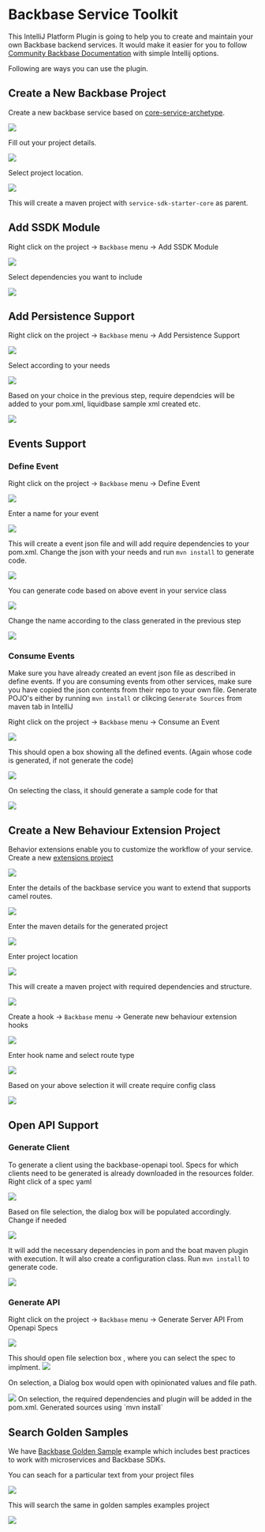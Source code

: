 # Backbase Service Toolkit

This IntelliJ Platform Plugin is going to help you to create and maintain your own Backbase backend services. It would make it easier for you to follow [Community Backbase Documentation](https://community.backbase.com/) with simple Intellij options. 

Following are ways you can use the plugin.

## Create a New Backbase Project

Create a new backbase service based on [core-service-archetype](https://community.backbase.com/documentation/ServiceSDK/latest/create_a_core_service).

<img src="img/new-project/1-new-project.png"  />

Fill out your project details.

<img src="img/new-project/2-project-details.png"  />

Select project location.

<img src="img/new-project/3-project-location.png"  />

This will create a maven project with `service-sdk-starter-core` as parent.

## Add SSDK Module

Right click on the project -> `Backbase` menu -> Add SSDK Module

<img src="img/ssdk-modules/1-menu.png" />

Select dependencies you want to include

<img src="img/ssdk-modules/2-options.png" />


## Add Persistence Support

Right click on the project -> `Backbase` menu -> Add Persistence Support

<img src="img/persistence/1-menu.png"  />

Select according to your needs

<img src="img/persistence/2-more-options.png"  />

Based on your choice in the previous step, require dependcies will be added to your pom.xml, liquidbase sample xml created etc.

<img src="img/persistence/3-result.png" />


## Events Support

### Define Event

Right click on the project -> `Backbase` menu -> Define Event

<img src="img/events/1-menu.png" />

Enter a name for your event

<img src="img/events/2-define-event.png" />

This will create a event json file and will add require dependencies to your pom.xml. Change the json with your needs and run `mvn install` to generate code.

<img src="img/events/3-json-mvn-install.png" />

You can generate code based on above event in your service class

<img src="img/events/4-emit-event-menu.png" />

Change the name according to the class generated in the previous step

<img src="img/events/5-generated-code.png" />

### Consume Events

Make sure you have already created an event json file as described in define events. 
If you are consuming events from other services, make sure you have copied the json contents from their repo to your own file.
Generate POJO's either by running `mvn install` or clikcing `Generate Sources` from maven tab in IntelliJ

Right click on the project -> `Backbase` menu -> Consume an Event

<img src="img/events/consume/1-consume-events.png"  />

This should open a box showing all the defined events. (Again whose code is generated, if not generate the code)

<img src="img/events/consume/2-consume-events-box.png" />

On selecting the class, it should generate a sample code for that

<img src="img/events/consume/3-generated-code.png" />

## Create a New Behaviour Extension Project

Behavior extensions enable you to customize the workflow of your service. Create a new [extensions project](https://community.backbase.com/documentation/ServiceSDK/latest/extend_service_behavior)

<img src="img/new-extension-project/1-new-project.png" />

Enter the details of the backbase service you want to extend that supports camel routes.

<img src="img/new-extension-project/2-bb-service-to-extend.png" />

Enter the maven details for the generated project

<img src="img/new-extension-project/3-project-details.png" />

Enter project location

<img src="img/new-extension-project/4-project-location.png" />

This will create a maven project with required dependencies and structure.

<img src="img/new-extension-project/5-result.png" />

Create a hook -> `Backbase` menu -> Generate new behaviour extension hooks 

<img src="img/new-extension-project/6-hooks-menu.png" />

Enter hook name and select route type

<img src="img/new-extension-project/7-hooks-details.png" />

Based on your above selection it will create require config class

<img src="img/new-extension-project/8-hooks-generated-class.png" />

## Open API Support

### Generate Client

To generate a client using the backbase-openapi tool. Specs for which clients need to be generated is already downloaded in the resources folder. Right click of a spec yaml 

<img src="img/openapi/1-generate-client-menu.png" />

Based on file selection, the dialog box will be populated accordingly. Change if needed

<img src="img/openapi/2-generate-client-package-details.png" />

It will add the necessary dependencies in pom and the boat maven plugin with execution. It will also create a configuration class. Run `mvn install` to generate code.

<img src="img/openapi/3-generate-client-config-file.png" />

### Generate API

Right click on the project -> `Backbase` menu -> Generate Server API From Openapi Specs

<img src="img/openapi/1-generate-server-api-menu.png" />

This should open file selection box , where you can select the spec to implment.
<img src="img/openapi/2-generate-server-api-select-spec.png" />

On selection, a Dialog box would open with opinionated values and file path.

<img src="img/openapi/3-generate-server-api-package-details.png" />
On selection, the required dependencies and plugin will be added in the pom.xml. Generated sources using `mvn install`

## Search Golden Samples

We have [Backbase Golden Sample](https://github.com/Backbase/golden-sample-services) example which includes best practices to work with microservices and Backbase SDKs. 

You can seach for a particular text from your project files

<img src="img/search/1-search.png" />

This will search the same in golden samples examples project

<img src="img/search/2-search-result.png" />